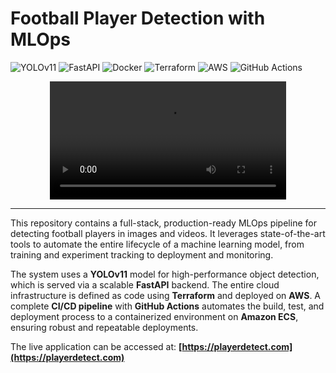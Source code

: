 # Football Player Detection with MLOps

![YOLOv11](https://img.shields.io/badge/Model-YOLOv11-blue)
![FastAPI](https://img.shields.io/badge/API-FastAPI-green)
![Docker](https://img.shields.io/badge/Container-Docker-blue)
![Terraform](https://img.shields.io/badge/IaC-Terraform-purple)
![AWS](https://img.shields.io/badge/Cloud-AWS-orange)
![GitHub Actions](https://img.shields.io/badge/CI/CD-GitHub_Actions-lightgrey)

<!-- Teaser Prediction Video -->
<p align="center">
  <video src="https://github.com/smh-hosseiny/football-player-detection-mlops/raw/main/assets/pred.mp4" controls width="75%">
    Your browser does not support the video tag.
  </video>
</p>

---

This repository contains a full-stack, production-ready MLOps pipeline for detecting football players in images and videos. It leverages state-of-the-art tools to automate the entire lifecycle of a machine learning model, from training and experiment tracking to deployment and monitoring.

The system uses a **YOLOv11** model for high-performance object detection, which is served via a scalable **FastAPI** backend. The entire cloud infrastructure is defined as code using **Terraform** and deployed on **AWS**. A complete **CI/CD pipeline** with **GitHub Actions** automates the build, test, and deployment process to a containerized environment on **Amazon ECS**, ensuring robust and repeatable deployments.

The live application can be accessed at: **[https://playerdetect.com](https://playerdetect.com)**
